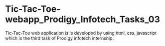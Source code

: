 # Tic-Tac-Toe-webapp_Prodigy_Infotech_Tasks_03
Tic-Tac-Toe web application is is developed by using html, css, javascript which is the third task of Prodigy infotech internship.
